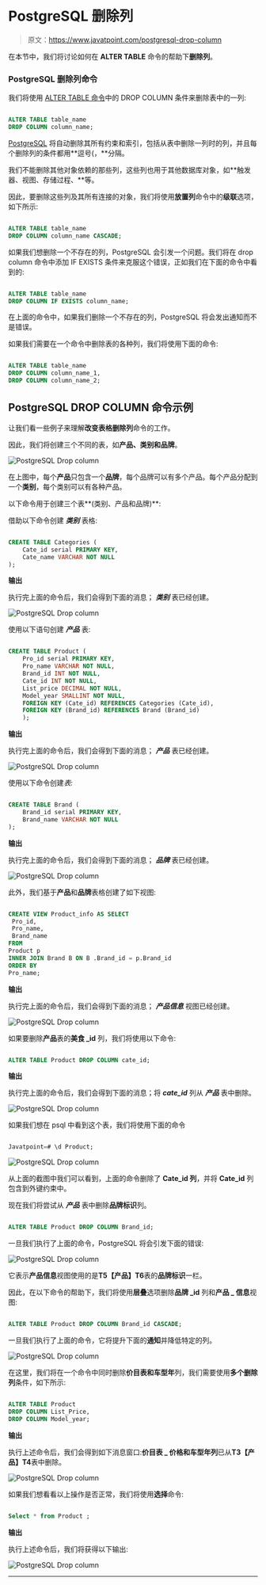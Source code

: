 # PostgreSQL 删除列

> 原文：<https://www.javatpoint.com/postgresql-drop-column>

在本节中，我们将讨论如何在 **ALTER TABLE** 命令的帮助下**删除列**。

### PostgreSQL 删除列命令

我们将使用 [ALTER TABLE 命令](postgresql-alter-table)中的 DROP COLUMN 条件来删除表中的一列:

```sql

ALTER TABLE table_name 
DROP COLUMN column_name;

```

[PostgreSQL](https://www.javatpoint.com/postgresql-tutorial) 将自动删除其所有约束和索引，包括从表中删除一列时的列，并且每个删除列的条件都用**逗号(，**分隔。

我们不能删除其他对象依赖的那些列，这些列也用于其他数据库对象，如**触发器、视图、存储过程、**等。

因此，要删除这些列及其所有连接的对象，我们将使用**放置列**命令中的**级联**选项，如下所示:

```sql

ALTER TABLE table_name 
DROP COLUMN column_name CASCADE;

```

如果我们想删除一个不存在的列，PostgreSQL 会引发一个问题。我们将在 drop column 命令中添加 IF EXISTS 条件来克服这个错误，正如我们在下面的命令中看到的:

```sql

ALTER TABLE table_name 
DROP COLUMN IF EXISTS column_name;

```

在上面的命令中，如果我们删除一个不存在的列，PostgreSQL 将会发出通知而不是错误。

如果我们需要在一个命令中删除表的各种列，我们将使用下面的命令:

```sql

ALTER TABLE table_name
DROP COLUMN column_name_1,
DROP COLUMN column_name_2;

```

## PostgreSQL DROP COLUMN 命令示例

让我们看一些例子来理解**改变表格删除列**命令的工作。

因此，我们将创建三个不同的表，如**产品、类别和品牌**。

![PostgreSQL Drop column](img/1dea5cb168c9faf8287ad299fa1d7574.png)

在上图中，每个**产品**只包含一个**品牌**，每个品牌可以有多个产品。每个产品分配到一个**类别**，每个类别可以有各种产品。

以下命令用于创建三个表**(类别、产品和品牌)**:

借助以下命令创建 ***类别*** 表格:

```sql

CREATE TABLE Categories (
    Cate_id serial PRIMARY KEY,
    Cate_name VARCHAR NOT NULL
);

```

**输出**

执行完上面的命令后，我们会得到下面的消息； ***类别*** 表已经创建。

![PostgreSQL Drop column](img/73cd2eb294400fcf986f1ba4ca7cb99c.png)

使用以下语句创建 ***产品*** 表:

```sql

CREATE TABLE Product (
	Pro_id serial PRIMARY KEY,
	Pro_name VARCHAR NOT NULL,
	Brand_id INT NOT NULL,
	Cate_id INT NOT NULL,
	List_price DECIMAL NOT NULL,
    Model_year SMALLINT NOT NULL,
	FOREIGN KEY (Cate_id) REFERENCES Categories (Cate_id),
	FOREIGN KEY (Brand_id) REFERENCES Brand (Brand_id)
	);

```

**输出**

执行完上面的命令后，我们会得到下面的消息； ***产品*** 表已经创建。

![PostgreSQL Drop column](img/f2fbac3be9d5f9e3943048d738c1f785.png)

使用以下命令创建*表:*

```sql

CREATE TABLE Brand (
	Brand_id serial PRIMARY KEY,
	Brand_name VARCHAR NOT NULL
);

```

**输出**

执行完上面的命令后，我们会得到下面的消息； ***品牌*** 表已经创建。

![PostgreSQL Drop column](img/135fce0acc5175a083f2c4a16e042a82.png)

此外，我们基于**产品**和**品牌**表格创建了如下视图:

```sql

CREATE VIEW Product_info AS SELECT
 Pro_id,
 Pro_name,
 Brand_name
FROM
Product p
INNER JOIN Brand B ON B .Brand_id = p.Brand_id
ORDER BY
Pro_name;

```

**输出**

执行完上面的命令后，我们会得到下面的消息； ***产品信息*** 视图已经创建。

![PostgreSQL Drop column](img/07b265a7ad48bdeaf5916fe746b09231.png)

如果要删除**产品**表的**美食 _id** 列，我们将使用以下命令:

```sql

ALTER TABLE Product DROP COLUMN cate_id;

```

**输出**

执行完上面的命令后，我们会得到下面的消息；将 ***cate_id*** 列从 ***产品*** 表中删除。

![PostgreSQL Drop column](img/17f9c77ae05377c23bba5b975a47c3f2.png)

如果我们想在 psql 中看到这个表，我们将使用下面的命令

```sql

Javatpoint=# \d Product;

```

![PostgreSQL Drop column](img/06763ac8a8fdea6db9685df161cc5fae.png)

从上面的截图中我们可以看到，上面的命令删除了 **Cate_id 列**，并将 **Cate_id** 列包含到外键约束中。

现在我们将尝试从 ***产品*** 表中删除**品牌标识**列。

```sql

ALTER TABLE Product DROP COLUMN Brand_id;

```

一旦我们执行了上面的命令，PostgreSQL 将会引发下面的错误:

![PostgreSQL Drop column](img/7e42c31f704306f53e29f0fb20689b2f.png)

它表示**产品信息**视图使用的是**T5【产品】T6**表的**品牌标识**一栏。

因此，在以下命令的帮助下，我们将使用**层叠**选项删除**品牌 _id** 列和**产品 _ 信息**视图:

```sql

ALTER TABLE Product DROP COLUMN Brand_id CASCADE;

```

一旦我们执行了上面的命令，它将提升下面的**通知**并降低特定的列。

![PostgreSQL Drop column](img/20938fac61d47b14af5aae54e0597efb.png)

在这里，我们将在一个命令中同时删除**价目表和车型年**列，我们需要使用**多个删除列**条件，如下所示:

```sql

ALTER TABLE Product 
DROP COLUMN List_Price,
DROP COLUMN Model_year;

```

**输出**

执行上述命令后，我们会得到如下消息窗口:**价目表 _ 价格和车型年列**已从**T3【产品】T4**表中删除。

![PostgreSQL Drop column](img/041e1d5142b8331976419a63d6c53396.png)

如果我们想看看以上操作是否正常，我们将使用**选择**命令:

```sql

Select * from Product ;             

```

**输出**

执行上述命令后，我们将获得以下输出:

![PostgreSQL Drop column](img/a7a59483b669bfb9e0dc9f6e26f0e0ce.png)

* * **